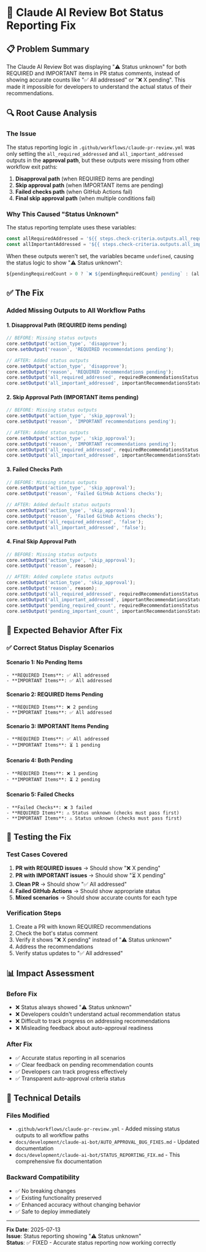 # 🔧 Claude AI Review Bot Status Reporting Fix

## 📋 Problem Summary

The Claude AI Review Bot was displaying "⚠️ Status unknown" for both REQUIRED and IMPORTANT items in PR status comments, instead of showing accurate counts like "✅ All addressed" or "❌ X pending". This made it impossible for developers to understand the actual status of their recommendations.

## 🔍 Root Cause Analysis

### The Issue
The status reporting logic in `.github/workflows/claude-pr-review.yml` was only setting the `all_required_addressed` and `all_important_addressed` outputs in the **approval path**, but these outputs were missing from other workflow exit paths:

1. **Disapproval path** (when REQUIRED items are pending)
2. **Skip approval path** (when IMPORTANT items are pending)  
3. **Failed checks path** (when GitHub Actions fail)
4. **Final skip approval path** (when multiple conditions fail)

### Why This Caused "Status Unknown"
The status reporting template uses these variables:
```javascript
const allRequiredAddressed = '${{ steps.check-criteria.outputs.all_required_addressed }}' === 'true';
const allImportantAddressed = '${{ steps.check-criteria.outputs.all_important_addressed }}' === 'true';
```

When these outputs weren't set, the variables became `undefined`, causing the status logic to show "⚠️ Status unknown":
```javascript
${pendingRequiredCount > 0 ? `❌ ${pendingRequiredCount} pending` : (allRequiredAddressed ? '✅ All addressed' : '⚠️ Status unknown')}
```

## ✅ The Fix

### Added Missing Outputs to All Workflow Paths

#### 1. Disapproval Path (REQUIRED items pending)
```javascript
// BEFORE: Missing status outputs
core.setOutput('action_type', 'disapprove');
core.setOutput('reason', 'REQUIRED recommendations pending');

// AFTER: Added status outputs
core.setOutput('action_type', 'disapprove');
core.setOutput('reason', 'REQUIRED recommendations pending');
core.setOutput('all_required_addressed', requiredRecommendationsStatus.allAddressed.toString());
core.setOutput('all_important_addressed', importantRecommendationsStatus.allAddressed.toString());
```

#### 2. Skip Approval Path (IMPORTANT items pending)
```javascript
// BEFORE: Missing status outputs
core.setOutput('action_type', 'skip_approval');
core.setOutput('reason', 'IMPORTANT recommendations pending');

// AFTER: Added status outputs
core.setOutput('action_type', 'skip_approval');
core.setOutput('reason', 'IMPORTANT recommendations pending');
core.setOutput('all_required_addressed', requiredRecommendationsStatus.allAddressed.toString());
core.setOutput('all_important_addressed', importantRecommendationsStatus.allAddressed.toString());
```

#### 3. Failed Checks Path
```javascript
// BEFORE: Missing status outputs
core.setOutput('action_type', 'skip_approval');
core.setOutput('reason', 'Failed GitHub Actions checks');

// AFTER: Added default status outputs
core.setOutput('action_type', 'skip_approval');
core.setOutput('reason', 'Failed GitHub Actions checks');
core.setOutput('all_required_addressed', 'false');
core.setOutput('all_important_addressed', 'false');
```

#### 4. Final Skip Approval Path
```javascript
// BEFORE: Missing status outputs
core.setOutput('action_type', 'skip_approval');
core.setOutput('reason', reason);

// AFTER: Added complete status outputs
core.setOutput('action_type', 'skip_approval');
core.setOutput('reason', reason);
core.setOutput('all_required_addressed', requiredRecommendationsStatus.allAddressed.toString());
core.setOutput('all_important_addressed', importantRecommendationsStatus.allAddressed.toString());
core.setOutput('pending_required_count', requiredRecommendationsStatus.pendingItems.length.toString());
core.setOutput('pending_important_count', importantRecommendationsStatus.pendingItems.length.toString());
```

## 🎯 Expected Behavior After Fix

### ✅ Correct Status Display Scenarios

#### Scenario 1: No Pending Items
```
- **REQUIRED Items**: ✅ All addressed
- **IMPORTANT Items**: ✅ All addressed
```

#### Scenario 2: REQUIRED Items Pending
```
- **REQUIRED Items**: ❌ 2 pending
- **IMPORTANT Items**: ✅ All addressed
```

#### Scenario 3: IMPORTANT Items Pending
```
- **REQUIRED Items**: ✅ All addressed
- **IMPORTANT Items**: ⏳ 1 pending
```

#### Scenario 4: Both Pending
```
- **REQUIRED Items**: ❌ 1 pending
- **IMPORTANT Items**: ⏳ 2 pending
```

#### Scenario 5: Failed Checks
```
- **Failed Checks**: ❌ 3 failed
- **REQUIRED Items**: ⚠️ Status unknown (checks must pass first)
- **IMPORTANT Items**: ⚠️ Status unknown (checks must pass first)
```

## 🧪 Testing the Fix

### Test Cases Covered
1. **PR with REQUIRED issues** → Should show "❌ X pending"
2. **PR with IMPORTANT issues** → Should show "⏳ X pending"  
3. **Clean PR** → Should show "✅ All addressed"
4. **Failed GitHub Actions** → Should show appropriate status
5. **Mixed scenarios** → Should show accurate counts for each type

### Verification Steps
1. Create a PR with known REQUIRED recommendations
2. Check the bot's status comment
3. Verify it shows "❌ X pending" instead of "⚠️ Status unknown"
4. Address the recommendations
5. Verify status updates to "✅ All addressed"

## 📊 Impact Assessment

### Before Fix
- ❌ Status always showed "⚠️ Status unknown"
- ❌ Developers couldn't understand actual recommendation status
- ❌ Difficult to track progress on addressing recommendations
- ❌ Misleading feedback about auto-approval readiness

### After Fix
- ✅ Accurate status reporting in all scenarios
- ✅ Clear feedback on pending recommendation counts
- ✅ Developers can track progress effectively
- ✅ Transparent auto-approval criteria status

## 🔧 Technical Details

### Files Modified
- `.github/workflows/claude-pr-review.yml` - Added missing status outputs to all workflow paths
- `docs/development/claude-ai-bot/AUTO_APPROVAL_BUG_FIXES.md` - Updated documentation
- `docs/development/claude-ai-bot/STATUS_REPORTING_FIX.md` - This comprehensive fix documentation

### Backward Compatibility
- ✅ No breaking changes
- ✅ Existing functionality preserved
- ✅ Enhanced accuracy without changing behavior
- ✅ Safe to deploy immediately

---

**Fix Date**: 2025-07-13  
**Issue**: Status reporting showing "⚠️ Status unknown"  
**Status**: ✅ FIXED - Accurate status reporting now working correctly
